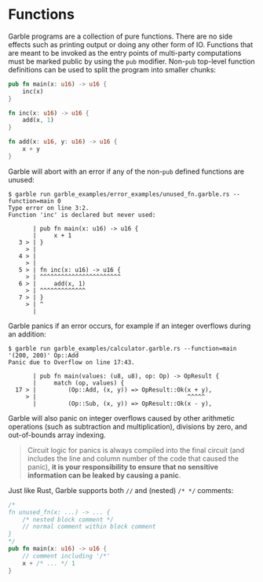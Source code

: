 # Functions

Garble programs are a collection of pure functions. There are no side effects such as printing output or doing any other form of IO. Functions that are meant to be invoked as the entry points of multi-party computations must be marked public by using the `pub` modifier. Non-`pub` top-level function definitions can be used to split the program into smaller chunks:

```rust
pub fn main(x: u16) -> u16 {
    inc(x)
}

fn inc(x: u16) -> u16 {
    add(x, 1)
}

fn add(x: u16, y: u16) -> u16 {
    x + y
}
```

Garble will abort with an error if any of the non-`pub` defined functions are unused:

```
$ garble run garble_examples/error_examples/unused_fn.garble.rs --function=main 0
Type error on line 3:2.
Function 'inc' is declared but never used:

       | pub fn main(x: u16) -> u16 {
       |     x + 1
   3 > | }
     > |
   4 > |
     > |
   5 > | fn inc(x: u16) -> u16 {
     > | ^^^^^^^^^^^^^^^^^^^^^^^
   6 > |     add(x, 1)
     > | ^^^^^^^^^^^^^
   7 > | }
     > | ^
       |
```

Garble panics if an error occurs, for example if an integer overflows during an addition:

```
$ garble run garble_examples/calculator.garble.rs --function=main '(200, 200)' Op::Add
Panic due to Overflow on line 17:43.

       | pub fn main(values: (u8, u8), op: Op) -> OpResult {
       |     match (op, values) {
  17 > |         (Op::Add, (x, y)) => OpResult::Ok(x + y),
     > |                                           ^^^^^
       |         (Op::Sub, (x, y)) => OpResult::Ok(x - y),
```

Garble will also panic on integer overflows caused by other arithmetic operations (such as subtraction and multiplication), divisions by zero, and out-of-bounds array indexing.

> Circuit logic for panics is always compiled into the final circuit (and includes the line and column number of the code that caused the panic), **it is your responsibility to ensure that no sensitive information can be leaked by causing a panic**.

Just like Rust, Garble supports both `//` and (nested) `/* */` comments:

```rust
/*
fn unused_fn(x: ...) -> ... {
    /* nested block comment */
    // normal comment within block comment
}
*/
pub fn main(x: u16) -> u16 {
    // comment including '/*'
    x + /* ... */ 1
}
```

